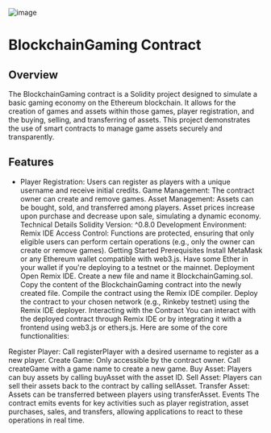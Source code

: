 ![image](https://github.com/0xnehasingh/Contracts/assets/67492324/80744e64-e8bd-4d2c-af3f-e3aa2e44ddb4)

# BlockchainGaming Contract

## Overview

The BlockchainGaming contract is a Solidity project designed to simulate a basic gaming economy on the Ethereum blockchain. It allows for the creation of games and assets within those games, player registration, and the buying, selling, and transferring of assets. This project demonstrates the use of smart contracts to manage game assets securely and transparently.

## Features

- Player Registration: Users can register as players with a unique username and receive initial credits.
Game Management: The contract owner can create and remove games.
Asset Management: Assets can be bought, sold, and transferred among players. Asset prices increase upon purchase and decrease upon sale, simulating a dynamic economy.
Technical Details
Solidity Version: ^0.8.0
Development Environment: Remix IDE
Access Control: Functions are protected, ensuring that only eligible users can perform certain operations (e.g., only the owner can create or remove games).
Getting Started
Prerequisites
Install MetaMask or any Ethereum wallet compatible with web3.js.
Have some Ether in your wallet if you're deploying to a testnet or the mainnet.
Deployment
Open Remix IDE.
Create a new file and name it BlockchainGaming.sol.
Copy the content of the BlockchainGaming contract into the newly created file.
Compile the contract using the Remix IDE compiler.
Deploy the contract to your chosen network (e.g., Rinkeby testnet) using the Remix IDE deployer.
Interacting with the Contract
You can interact with the deployed contract through Remix IDE or by integrating it with a frontend using web3.js or ethers.js. Here are some of the core functionalities:

Register Player: Call registerPlayer with a desired username to register as a new player.
Create Game: Only accessible by the contract owner. Call createGame with a game name to create a new game.
Buy Asset: Players can buy assets by calling buyAsset with the asset ID.
Sell Asset: Players can sell their assets back to the contract by calling sellAsset.
Transfer Asset: Assets can be transferred between players using transferAsset.
Events
The contract emits events for key activities such as player registration, asset purchases, sales, and transfers, allowing applications to react to these operations in real time.
